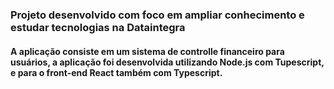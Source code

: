 ### Projeto desenvolvido com foco em ampliar conhecimento e estudar tecnologias na Dataintegra

#### A aplicação consiste em um sistema de controlle financeiro para usuários, a aplicação foi desenvolvida utilizando Node.js com Tupescript, e para o front-end React também com Typescript.
